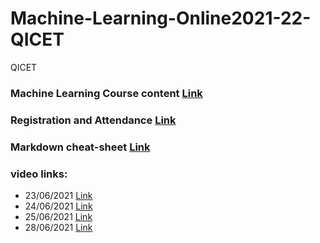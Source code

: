 # Machine-Learning-Online2021-22-QICET
QICET 

### Machine Learning Course content [Link](https://drive.google.com/file/d/1VgixcLIAvxLXk0jMoSULbB8xEpFB0BQ2/view)
### Registration and Attendance [Link](https://docs.google.com/spreadsheets/d/1pi__MvRwz0JlgyfC3QUY9Z25OBudXo_Y_haV51jABcI/edit?usp=sharing)
### Markdown cheat-sheet [Link](https://www.markdownguide.org/cheat-sheet/)
### video links:
* 23/06/2021 [Link](https://transcripts.gotomeeting.com/#/s/e7e8db0980b4b4cccebb4b71f7fc15daf5b28b3bd393fcd14aeb7f5f9e9d47d3)
* 24/06/2021 [Link](https://transcripts.gotomeeting.com/#/s/0329f6d6d8baab19fba184ed1035b50523be4471ce5063d9e046288c11f97ef1)
* 25/06/2021 [Link](https://transcripts.gotomeeting.com/#/s/2ceaf398caa2f0b099daf3feedfde72a1e5b8618ce6bd6d0b5f702c9fca94b2d)
* 28/06/2021 [Link](https://transcripts.gotomeeting.com/#/s/1dc653570d99be7d1408b2039ed4b5a036c68d62778fdd64949f5c0f433f90fe)
